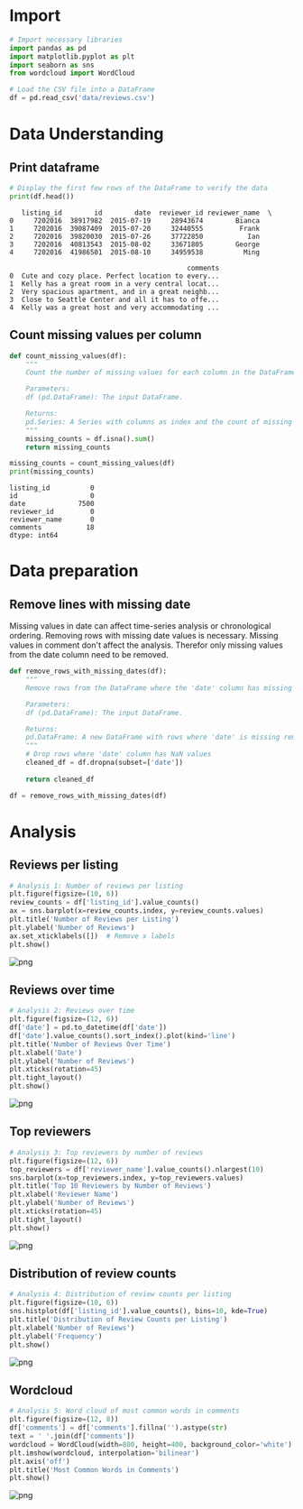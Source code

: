 # Import


```python
# Import necessary libraries
import pandas as pd
import matplotlib.pyplot as plt
import seaborn as sns
from wordcloud import WordCloud

# Load the CSV file into a DataFrame
df = pd.read_csv('data/reviews.csv')
```

# Data Understanding
## Print dataframe


```python
# Display the first few rows of the DataFrame to verify the data
print(df.head())
```

       listing_id        id        date  reviewer_id reviewer_name  \
    0     7202016  38917982  2015-07-19     28943674        Bianca   
    1     7202016  39087409  2015-07-20     32440555         Frank   
    2     7202016  39820030  2015-07-26     37722850           Ian   
    3     7202016  40813543  2015-08-02     33671805        George   
    4     7202016  41986501  2015-08-10     34959538          Ming   
    
                                                comments  
    0  Cute and cozy place. Perfect location to every...  
    1  Kelly has a great room in a very central locat...  
    2  Very spacious apartment, and in a great neighb...  
    3  Close to Seattle Center and all it has to offe...  
    4  Kelly was a great host and very accommodating ...  


## Count missing values per column


```python
def count_missing_values(df):
    """
    Count the number of missing values for each column in the DataFrame.

    Parameters:
    df (pd.DataFrame): The input DataFrame.

    Returns:
    pd.Series: A Series with columns as index and the count of missing values as values.
    """
    missing_counts = df.isna().sum()
    return missing_counts

missing_counts = count_missing_values(df)
print(missing_counts)
```

    listing_id          0
    id                  0
    date             7500
    reviewer_id         0
    reviewer_name       0
    comments           18
    dtype: int64


# Data preparation
## Remove lines with missing date

Missing values in date can affect time-series analysis or chronological ordering. Removing rows with missing date values is necessary.
Missing values in comment don't affect the analysis.
Therefor only missing values from the date column need to be removed.


```python
def remove_rows_with_missing_dates(df):
    """
    Remove rows from the DataFrame where the 'date' column has missing values.

    Parameters:
    df (pd.DataFrame): The input DataFrame.

    Returns:
    pd.DataFrame: A new DataFrame with rows where 'date' is missing removed.
    """
    # Drop rows where 'date' column has NaN values
    cleaned_df = df.dropna(subset=['date'])
    
    return cleaned_df

df = remove_rows_with_missing_dates(df)
```

# Analysis
## Reviews per listing


```python
# Analysis 1: Number of reviews per listing
plt.figure(figsize=(10, 6))
review_counts = df['listing_id'].value_counts()
ax = sns.barplot(x=review_counts.index, y=review_counts.values)
plt.title('Number of Reviews per Listing')
plt.ylabel('Number of Reviews')
ax.set_xticklabels([])  # Remove x labels
plt.show()
```


    
![png](analysis_files/analysis_9_0.png)
    


## Reviews over time


```python
# Analysis 2: Reviews over time
plt.figure(figsize=(12, 6))
df['date'] = pd.to_datetime(df['date'])
df['date'].value_counts().sort_index().plot(kind='line')
plt.title('Number of Reviews Over Time')
plt.xlabel('Date')
plt.ylabel('Number of Reviews')
plt.xticks(rotation=45)
plt.tight_layout()
plt.show()
```


    
![png](analysis_files/analysis_11_0.png)
    


## Top reviewers


```python
# Analysis 3: Top reviewers by number of reviews
plt.figure(figsize=(12, 6))
top_reviewers = df['reviewer_name'].value_counts().nlargest(10)
sns.barplot(x=top_reviewers.index, y=top_reviewers.values)
plt.title('Top 10 Reviewers by Number of Reviews')
plt.xlabel('Reviewer Name')
plt.ylabel('Number of Reviews')
plt.xticks(rotation=45)
plt.tight_layout()
plt.show()
```


    
![png](analysis_files/analysis_13_0.png)
    


## Distribution of review counts


```python
# Analysis 4: Distribution of review counts per listing
plt.figure(figsize=(10, 6))
sns.histplot(df['listing_id'].value_counts(), bins=10, kde=True)
plt.title('Distribution of Review Counts per Listing')
plt.xlabel('Number of Reviews')
plt.ylabel('Frequency')
plt.show()
```


    
![png](analysis_files/analysis_15_0.png)
    


## Wordcloud


```python
# Analysis 5: Word cloud of most common words in comments
plt.figure(figsize=(12, 8))
df['comments'] = df['comments'].fillna('').astype(str)
text = ' '.join(df['comments'])
wordcloud = WordCloud(width=800, height=400, background_color='white').generate(text)
plt.imshow(wordcloud, interpolation='bilinear')
plt.axis('off')
plt.title('Most Common Words in Comments')
plt.show()
```


    
![png](analysis_files/analysis_17_0.png)
    

